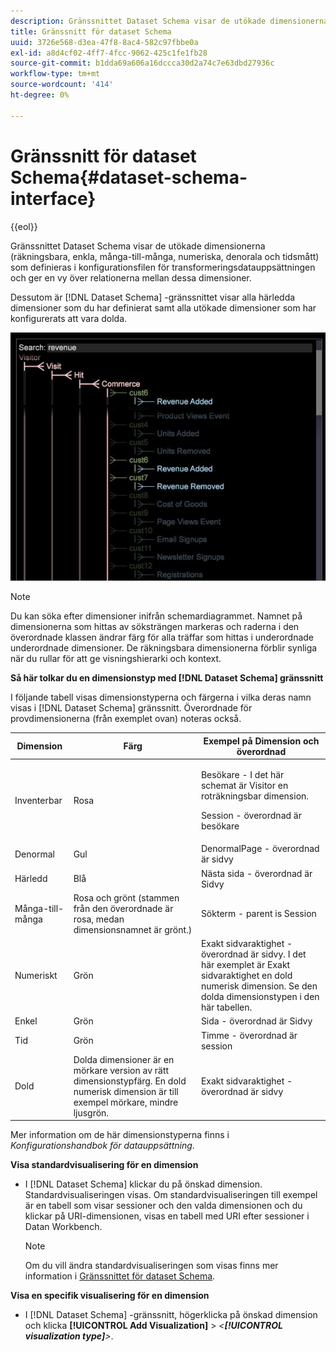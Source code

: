 ```yaml
---
description: Gränssnittet Dataset Schema visar de utökade dimensionerna (räkningsbara, enkla, många-till-många, numeriska, denorala och tidsmått) som definieras i konfigurationsfilen för transformeringsdatauppsättningen och ger en vy över relationerna mellan dessa dimensioner.
title: Gränssnitt för dataset Schema
uuid: 3726e568-d3ea-47f8-8ac4-582c97fbbe0a
exl-id: a8d4cf02-4ff7-4fcc-9062-425c1fe1fb28
source-git-commit: b1dda69a606a16dccca30d2a74c7e63dbd27936c
workflow-type: tm+mt
source-wordcount: '414'
ht-degree: 0%

---
```


# Gränssnitt för dataset Schema{#dataset-schema-interface}

{{eol}}

Gränssnittet Dataset Schema visar de utökade dimensionerna (räkningsbara, enkla, många-till-många, numeriska, denorala och tidsmått) som definieras i konfigurationsfilen för transformeringsdatauppsättningen och ger en vy över relationerna mellan dessa dimensioner.

Dessutom är [!DNL Dataset Schema] -gränssnittet visar alla härledda dimensioner som du har definierat samt alla utökade dimensioner som har konfigurerats att vara dolda.

![](assets/vis_DatasetSchema_Example2.png)

>[!NOTE]
>
>Du kan söka efter dimensioner inifrån schemardiagrammet. Namnet på dimensionerna som hittas av söksträngen markeras och raderna i den överordnade klassen ändrar färg för alla träffar som hittas i underordnade underordnade dimensioner. De räkningsbara dimensionerna förblir synliga när du rullar för att ge visningshierarki och kontext.

**Så här tolkar du en dimensionstyp med [!DNL Dataset Schema] gränssnitt**

I följande tabell visas dimensionstyperna och färgerna i vilka deras namn visas i [!DNL Dataset Schema] gränssnitt. Överordnade för provdimensionerna (från exemplet ovan) noteras också.

<table id="table_CF888522626E49A4A10D87085CAB5CC1"> 
 <thead> 
  <tr> 
   <th colname="col1" class="entry"> Dimension </th> 
   <th colname="col2" class="entry"> Färg </th> 
   <th colname="col3" class="entry"> Exempel på Dimension och överordnad </th> 
  </tr> 
 </thead>
 <tbody> 
  <tr> 
   <td colname="col1"> Inventerbar </td> 
   <td colname="col2"> Rosa </td> 
   <td colname="col3"> <p>Besökare - I det här schemat är Visitor en roträkningsbar dimension. </p> <p>Session - överordnad är besökare </p> </td> 
  </tr> 
  <tr> 
   <td colname="col1"> Denormal </td> 
   <td colname="col2"> Gul </td> 
   <td colname="col3"> DenormalPage - överordnad är sidvy </td> 
  </tr> 
  <tr> 
   <td colname="col1"> Härledd </td> 
   <td colname="col2"> Blå </td> 
   <td colname="col3"> Nästa sida - överordnad är Sidvy </td> 
  </tr> 
  <tr> 
   <td colname="col1"> Många-till-många </td> 
   <td colname="col2"> Rosa och grönt (stammen från den överordnade är rosa, medan dimensionsnamnet är grönt.) </td> 
   <td colname="col3"> Sökterm - parent is Session </td> 
  </tr> 
  <tr> 
   <td colname="col1"> Numeriskt </td> 
   <td colname="col2"> Grön </td> 
   <td colname="col3"> Exakt sidvaraktighet - överordnad är sidvy. I det här exemplet är Exakt sidvaraktighet en dold numerisk dimension. Se den dolda dimensionstypen i den här tabellen. </td> 
  </tr> 
  <tr> 
   <td colname="col1"> Enkel </td> 
   <td colname="col2"> Grön </td> 
   <td colname="col3"> Sida - överordnad är Sidvy </td> 
  </tr> 
  <tr> 
   <td colname="col1"> Tid </td> 
   <td colname="col2"> Grön </td> 
   <td colname="col3"> Timme - överordnad är session </td> 
  </tr> 
  <tr> 
   <td colname="col1"> Dold </td> 
   <td colname="col2"> Dolda dimensioner är en mörkare version av rätt dimensionstypfärg. En dold numerisk dimension är till exempel mörkare, mindre ljusgrön. </td> 
   <td colname="col3"> Exakt sidvaraktighet - överordnad är sidvy </td> 
  </tr> 
 </tbody> 
</table>

Mer information om de här dimensionstyperna finns i *Konfigurationshandbok för datauppsättning*.

**Visa standardvisualisering för en dimension**

* I [!DNL Dataset Schema] klickar du på önskad dimension. Standardvisualiseringen visas. Om standardvisualiseringen till exempel är en tabell som visar sessioner och den valda dimensionen och du klickar på URI-dimensionen, visas en tabell med URI efter sessioner i Datan Workbench.

   >[!NOTE]
   >
   >Om du vill ändra standardvisualiseringen som visas finns mer information i [Gränssnittet för dataset Schema](../../../home/c-get-started/c-admin-intrf/c-dtst-sch-intrf.md#concept-e147b3a5b542453ca2b121e1c85bb175).

**Visa en specifik visualisering för en dimension**

* I [!DNL Dataset Schema] -gränssnitt, högerklicka på önskad dimension och klicka **[!UICONTROL Add Visualization]** > *&lt;**[!UICONTROL visualization type]**>*.
